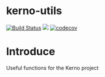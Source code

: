 # kerno-utils
[![Build Status](https://travis-ci.org/kerno-bpm/kerno-utils.svg?branch=develop)](https://travis-ci.org/kerno-bpm/kerno-utils)
[![](https://jitpack.io/v/kerno-bpm/kerno-utils.svg)](https://jitpack.io/#kerno-bpm/kerno-utils)
[![codecov](https://codecov.io/gh/kerno-bpm/kerno-utils/branch/develop/graph/badge.svg)](https://codecov.io/gh/kerno-bpm/kerno-utils)
# Introduce
Useful functions for the Kerno project